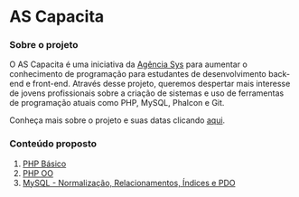 # AS Capacita

### Sobre o projeto

O AS Capacita é uma iniciativa da [Agência Sys](http://www.agenciasys.com/) para aumentar o conhecimento de programação para estudantes de desenvolvimento back-end e front-end. Através desse projeto, queremos despertar mais interesse de jovens profissionais sobre a criação de sistemas e uso de ferramentas de programação atuais como PHP, MySQL, Phalcon e Git.

Conheça mais sobre o projeto e suas datas clicando [aqui](http://www.agenciasys.com/capacita).

### Conteúdo proposto

1. [PHP Básico](https://github.com/agenciasys/as-capacita/blob/master/PHP-basico/README.md#php-b%C3%A1sico)
2. [PHP OO](https://github.com/agenciasys/as-capacita/blob/master/PHP-OO/README.md#php-oo)
3. [MySQL - Normalização, Relacionamentos, Índices e PDO](https://github.com/agenciasys/as-capacita/tree/master/MySQL#mysql---normalização-relacionamentos-e-Índices)
